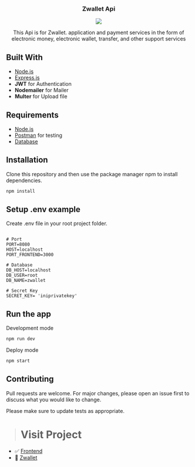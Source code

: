 <h3 align="center">Zwallet Api</h3>
  <p align="center">
   <img src="https://miro.medium.com/max/365/1*d2zLEjERsrs1Rzk_95QU9A.png" style="margin-left: auto; margin-right: auto;" />
  </p>
  <p align="center">
   This Api is for Zwallet. application and payment services in the form of            electronic money, electronic wallet, transfer, and other support services
  </p>



## Built With
* [Node.js](https://nodejs.org/en/)
* [Express.js](https://expressjs.com/)
* **JWT** for Authentication
* **Nodemailer** for Mailer
* **Multer** for Upload file


## Requirements
* [Node.js](https://nodejs.org/en/)
* [Postman](https://www.getpostman.com/) for testing
* [Database](database-example.sql)


## Installation

Clone this repository and then use the package manager npm to install dependencies.


```bash
npm install
```

## Setup .env example

Create .env file in your root project folder.

```env

# Port
PORT=8080
HOST=localhost
PORT_FRONTEND=3000

# Database
DB_HOST=localhost
DB_USER=root
DB_NAME=zwallet

# Secret Key
SECRET_KEY= 'iniprivatekey'

```

## Run the app

Development mode

```bash
npm run dev
```

Deploy mode

```bash
npm start
```

## Contributing
Pull requests are welcome. For major changes, please open an issue first to discuss what you would like to change.

Please make sure to update tests as appropriate.



># Visit Project
- :white_check_mark: [Frontend](https://github.com/kevinfaridap/zwallet-frontend)
- :rocket: [Zwallet](https://zwallet-frontend.vercel.app/auth/signin)


